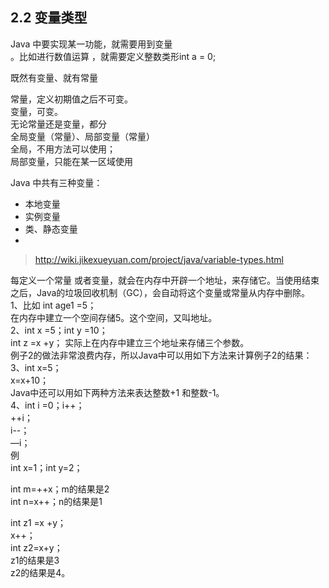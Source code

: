## 2.2 变量类型 

Java 中要实现某一功能，就需要用到变量  
。比如进行数值运算 ，就需要定义整数类形int a = 0;  

既然有变量、就有常量  

常量，定义初期值之后不可变。  
变量，可变。  
无论常量还是变量，都分  
全局变量（常量）、局部变量（常量）  
全局，不用方法可以使用；  
局部变量，只能在某一区域使用  


Java 中共有三种变量：  
* 本地变量  
* 实例变量  
* 类、静态变量  
* 
> http://wiki.jikexueyuan.com/project/java/variable-types.html

每定义一个常量 或者变量，就会在内存中开辟一个地址，来存储它。当使用结束之后，Java的垃圾回收机制（GC），会自动将这个变量或常量从内存中删除。  
1、比如 int age1 =5；  
在内存中建立一个空间存储5。这个空间，又叫地址。  
2、int x =5；int y =10；  
int z =x +y；
实际上在内存中建立三个地址来存储三个参数。  
例子2的做法非常浪费内存，所以Java中可以用如下方法来计算例子2的结果：  
3、int x=5；  
x=x+10；  
Java中还可以用如下两种方法来表达整数+1 和整数-1。  
4、int i =0；i++；  
++i；  
i--；  
—i；  
例  
int x=1；int y=2；  
  
int m=++x；m的结果是2  
int n=x++；n的结果是1  

int z1 =x +y；  
x++；  
int z2=x+y；  
z1的结果是3  
z2的结果是4。  
